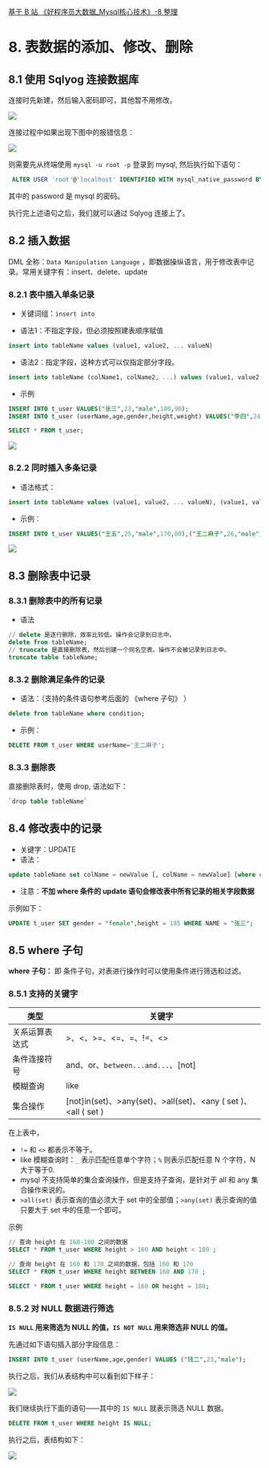 [基于 B 站 《好程序员大数据_Mysql核心技术》-8 整理](https://www.bilibili.com/video/BV1ut4y1y7tt?p=8)

# 8. 表数据的添加、修改、删除

## 8.1 使用 Sqlyog 连接数据库

连接时先新建，然后输入密码即可，其他暂不用修改。

![](pics/8-1-连接sqlyog.png)

连接过程中如果出现下图中的报错信息：

![](pics/8-2-连接报错.png)

则需要先从终端使用 `mysql -u root -p` 登录到 mysql, 然后执行如下语句：

```sql
 ALTER USER 'root'@'localhost' IDENTIFIED WITH mysql_native_password BY 'password';
```

其中的 password 是 mysql 的密码。

执行完上述语句之后，我们就可以通过 Sqlyog 连接上了。

## 8.2 插入数据

DML  全称：`Data Manipulation Language`	，即数据操纵语言，用于修改表中记录。常用关键字有：insert、delete、update

### 8.2.1 表中插入单条记录

* 关键词组：`insert into`

* 语法1：不指定字段，但必须按照建表顺序赋值

```sql
insert into tableName values (value1, value2, ... valueN)
```

* 语法2：指定字段，这种方式可以仅指定部分字段。

```sql
insert into tableName (colName1, colName2, ...) values (value1, value2, ...)
```

* 示例

```sql
INSERT INTO t_user VALUES("张三",23,"male",180,90);INSERT INTO t_user (userName,age,gender,height,weight) VALUES("李四",24,"female",160,45);SELECT * FROM t_user;
```

![](pics/8-3-插入单条数据.png)

### 8.2.2 同时插入多条记录

* 语法格式：

```sql
insert into tableName values (value1, value2, ... valueN), (value1, value2, ... valueN), (value1, value2, ... valueN)
```

* 示例：

```sql
INSERT INTO t_user VALUES("王五",25,"male",170,80),("王二麻子",26,"male",175,70),("赵大",21,"male",170,65);
```

![](pics/8-4-一次插入多条数据.png)

## 8.3 删除表中记录

### 8.3.1 删除表中的所有记录

* 语法

```sql
// delete 是逐行删除，效率比较低。操作会记录到日志中。
delete from tableName;
// truncate 是直接删除表，然后创建一个同名空表。操作不会被记录到日志中。
truncate table tableName;
```


### 8.3.2 删除满足条件的记录

* 语法：（支持的条件语句参考后面的 《where 子句》 ）

```sql
delete from tableName where condition;
```

* 示例：

```sql
DELETE FROM t_user WHERE userName='王二麻子';
```

### 8.3.3 删除表

直接删除表时，使用 drop, 语法如下：

```sql
`drop table tableName`
```

## 8.4 修改表中的记录

* 关键字：UPDATE
* 语法：

```sql
update tableName set colName = newValue [, colName = newValue] [where condition]
```

* 注意：**不加 where 条件的 update 语句会修改表中所有记录的相关字段数据**

示例如下：

```sql
UPDATE t_user SET gender = "female",height = 185 WHERE NAME = "张三";
```

## 8.5 where 子句

**where 子句：** 即 条件子句，对表进行操作时可以使用条件进行筛选和过滤。

### 8.5.1 支持的关键字

类型 | 关键字
---|---
关系运算表达式 | >、<、>=、<=、=、!=、<>
条件连接符号 | and、or、`between...and...`、[not]
模糊查询 | like
集合操作 | [not]in(set)、>any(set)、>all(set)、<any ( set )、<all ( set )

在上表中，

* `!=` 和 `<>` 都表示不等于。
* like 模糊查询时：`_` 表示匹配任意单个字符；`%` 则表示匹配任意 N 个字符，N 大于等于0.
* mysql 不支持简单的集合查询操作，但是支持子查询，是针对于 all 和 any 集合操作来说的。
* `>all(set)` 表示查询的值必须大于 set 中的全部值；`>any(set)` 表示查询的值只要大于 set 中的任意一个即可。
 
示例

```sql
// 查询 height 在 160-180 之间的数据
SELECT * FROM t_user WHERE height > 160 AND height < 180 ;

// 查询 height 在 160 和 170 之间的数据，包括 160 和 170
SELECT * FROM t_user WHERE height BETWEEN 160 AND 170 ;

SELECT * FROM t_user WHERE height = 160 OR height = 180;
```

### 8.5.2 对 NULL 数据进行筛选

**`IS NULL` 用来筛选为 NULL 的值，`IS NOT NULL` 用来筛选非 NULL 的值。**

先通过如下语句插入部分字段信息：

```sql
INSERT INTO t_user (userName,age,gender) VALUES ("钱二",23,"male");
```

执行之后，我们从表结构中可以看到如下样子：

![](pics/8-5-插入部分字段.png)

我们继续执行下面的语句——其中的 `IS NULL` 就表示筛选 NULL 数据。

```sql
DELETE FROM t_user WHERE height IS NULL;
```

执行之后，表结构如下：

![](pics/8-6-删除NULL数据.png)



